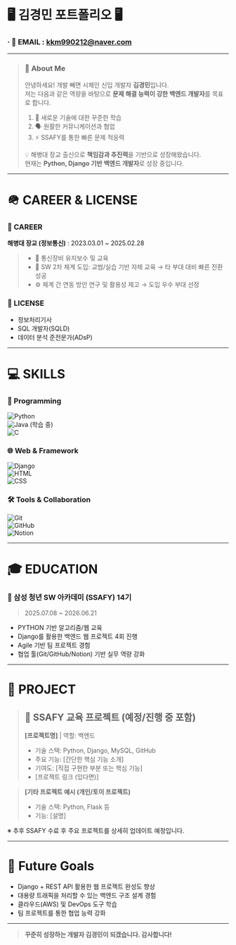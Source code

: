 # 🖥️ 김경민 포트폴리오 🖥️

### · 📧 EMAIL : kkm990212@naver.com

---

> ### 👋 About Me
> 
> 안녕하세요! 개발 빼면 시체인 신입 개발자 **김경민**입니다.  
> 저는 다음과 같은 역량을 바탕으로 **문제 해결 능력이 강한 백엔드 개발자**를 목표로 합니다.  
> 
> 1. 🧠 새로운 기술에 대한 꾸준한 학습  
> 2. 🗣 원활한 커뮤니케이션과 협업  
> 3. ⚡ SSAFY를 통한 빠른 문제 적응력  
> 
> 💡 해병대 장교 출신으로 **책임감과 추진력**을 기반으로 성장해왔습니다.  
> 현재는 **Python, Django 기반 백엔드 개발자**로 성장 중입니다.  

---

# 🪖 CAREER & LICENSE

### 🧭 CAREER

**해병대 장교 (정보통신)** : 2023.03.01 ~ 2025.02.28  

> - 📡 통신장비 유지보수 및 교육  
> - 🧪 SW 2차 체계 도입: 교범/실습 기반 자체 교육 → 타 부대 대비 빠른 전환 성공  
> - ⚙️ 체계 간 연동 방안 연구 및 활용성 제고 → 도입 우수 부대 선정  

### 📜 LICENSE

- 정보처리기사  
- SQL 개발자(SQLD)  
- 데이터 분석 준전문가(ADsP)  

---

# 💻 SKILLS

### 🔧 Programming

![Python](https://img.shields.io/badge/Python-3776AB?style=flat-square&logo=python&logoColor=white)  
![Java](https://img.shields.io/badge/Java-007396?style=flat-square&logo=java&logoColor=white) (학습 중)  
![C](https://img.shields.io/badge/C-A8B9CC?style=flat-square&logo=c&logoColor=white)  

### 🌐 Web & Framework

![Django](https://img.shields.io/badge/Django-092E20?style=flat-square&logo=django&logoColor=white)  
![HTML](https://img.shields.io/badge/HTML5-E34F26?style=flat-square&logo=html5&logoColor=white)  
![CSS](https://img.shields.io/badge/CSS3-1572B6?style=flat-square&logo=css3&logoColor=white)  

### 🛠 Tools & Collaboration

![Git](https://img.shields.io/badge/Git-F05032?style=flat-square&logo=git&logoColor=white)  
![GitHub](https://img.shields.io/badge/GitHub-181717?style=flat-square&logo=github&logoColor=white)  
![Notion](https://img.shields.io/badge/Notion-000000?style=flat-square&logo=notion&logoColor=white)  

---

# 🎓 EDUCATION

### 📘 삼성 청년 SW 아카데미 (SSAFY) 14기

> 2025.07.08 ~ 2026.06.21  

- PYTHON 기반 알고리즘/웹 교육  
- Django를 활용한 백엔드 웹 프로젝트 4회 진행  
- Agile 기반 팀 프로젝트 경험  
- 협업 툴(Git/GitHub/Notion) 기반 실무 역량 강화  

---

# 📁 PROJECT

> ## 💼 SSAFY 교육 프로젝트 (예정/진행 중 포함)
> 
> **[프로젝트명]** | 역할: 백엔드  
> 
> - 기술 스택: Python, Django, MySQL, GitHub  
> - 주요 기능: [간단한 핵심 기능 소개]  
> - 기여도: [직접 구현한 부분 또는 핵심 기능]  
> - [프로젝트 링크 (있다면)]  

> **[기타 프로젝트 예시 (개인/토이 프로젝트)**  
> 
> - 기술 스택: Python, Flask 등  
> - 기능: [설명]  

※ 추후 SSAFY 수료 후 주요 프로젝트를 상세히 업데이트 예정입니다.  

---

# 🚀 Future Goals

- Django + REST API 활용한 웹 프로젝트 완성도 향상  
- 대용량 트래픽을 처리할 수 있는 백엔드 구조 설계 경험  
- 클라우드(AWS) 및 DevOps 도구 학습  
- 팀 프로젝트를 통한 협업 능력 강화  

---

> **꾸준히 성장하는 개발자 김경민이 되겠습니다. 감사합니다!**
